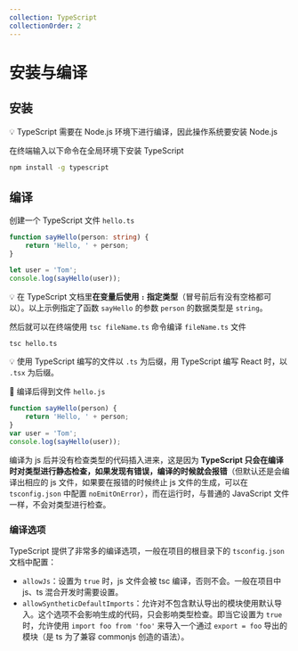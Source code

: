 ```yaml
---
collection: TypeScript
collectionOrder: 2
---
```




# 安装与编译

## 安装

:bulb: TypeScript 需要在 Node.js 环境下进行编译，因此操作系统要安装 Node.js

在终端输入以下命令在全局环境下安装 TypeScript

```bash
npm install -g typescript
```



## 编译

创建一个 TypeScript 文件 `hello.ts`

```ts
function sayHello(person: string) {
    return 'Hello, ' + person;
}

let user = 'Tom';
console.log(sayHello(user));
```

:bulb: 在 TypeScript 文档里**在变量后使用 `:` 指定类型**（冒号前后有没有空格都可以）。以上示例指定了函数 `sayHello` 的参数 `person` 的数据类型是 `string`。

然后就可以在终端使用 `tsc fileName.ts` 命令编译 `fileName.ts` 文件

```bash
tsc hello.ts
```

:bulb: 使用 TypeScript 编写的文件以 `.ts` 为后缀，用 TypeScript 编写 React 时，以 `.tsx` 为后缀。

:hammer: 编译后得到文件 `hello.js`

```js
function sayHello(person) {
    return 'Hello, ' + person;
}
var user = 'Tom';
console.log(sayHello(user));
```

编译为 js 后并没有检查类型的代码插入进来，这是因为 **TypeScript 只会在编译时对类型进行静态检查，如果发现有错误，编译的时候就会报错**（但默认还是会编译出相应的 js 文件，如果要在报错的时候终止 js 文件的生成，可以在 `tsconfig.json` 中配置 `noEmitOnError`），而在运行时，与普通的 JavaScript 文件一样，不会对类型进行检查。

### 编译选项

TypeScript 提供了非常多的编译选项，一般在项目的根目录下的 `tsconfig.json` 文档中配置：

* `allowJs`：设置为 `true` 时，js 文件会被 tsc 编译，否则不会。一般在项目中 js、ts 混合开发时需要设置。
* `allowSyntheticDefaultImports`：允许对不包含默认导出的模块使用默认导入。这个选项不会影响生成的代码，只会影响类型检查。即当它设置为 `true` 时，允许使用 `import foo from 'foo'` 来导入一个通过 `export = foo` 导出的模块（是 ts 为了兼容 commonjs 创造的语法）。
